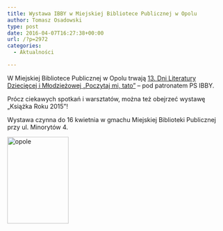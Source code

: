 ```yaml
---
title: Wystawa IBBY w Miejskiej Bibliotece Publicznej w Opolu
author: Tomasz Osadowski
type: post
date: 2016-04-07T16:27:38+00:00
url: /?p=2972
categories:
  - Aktualności

---
```

W Miejskiej Bibliotece Publicznej w Opolu trwają <a href="http://mbp.opole.pl/events/view/group/dla_dzieci/13-dni-literatury-dzieciecej-i-mlodziezowej-276/" target="_blank">13. Dni Literatury Dziecięcej i Młodzieżowej &#8222;Poczytaj mi, tato&#8221;</a> &#8211; pod patronatem PS IBBY.
  
Prócz ciekawych spotkań i warsztatów, można też obejrzeć wystawę &#8222;Książka Roku 2015&#8221;!

Wystawa czynna do 16 kwietnia w gmachu Miejskiej Biblioteki Publicznej przy ul. Minorytów 4.

<a href="http://mbp.opole.pl/events/view/group/dla_dzieci/13-dni-literatury-dzieciecej-i-mlodziezowej-276/" target="_blank"><img class="alignnone size-medium wp-image-2973" src="http://www.ibby.pl/wp-content/uploads/2016/04/opole-141x200.jpg" alt="opole" width="141" height="200" srcset="http://www.ibby.pl/wp-content/uploads/2016/04/opole-141x200.jpg 141w, http://www.ibby.pl/wp-content/uploads/2016/04/opole-71x100.jpg 71w, http://www.ibby.pl/wp-content/uploads/2016/04/opole-424x600.jpg 424w, http://www.ibby.pl/wp-content/uploads/2016/04/opole.jpg 679w" sizes="(max-width: 141px) 100vw, 141px" /></a>